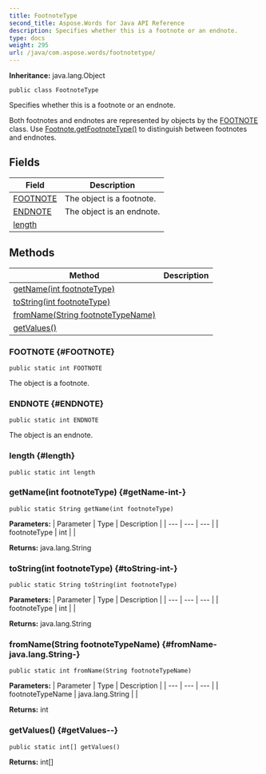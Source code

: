 ```yaml
---
title: FootnoteType
second_title: Aspose.Words for Java API Reference
description: Specifies whether this is a footnote or an endnote.
type: docs
weight: 295
url: /java/com.aspose.words/footnotetype/
---
```


**Inheritance:**
java.lang.Object
```
public class FootnoteType
```

Specifies whether this is a footnote or an endnote.

Both footnotes and endnotes are represented by objects by the [FOOTNOTE](../../com.aspose.words/footnotetype\#FOOTNOTE) class. Use [Footnote.getFootnoteType()](../../com.aspose.words/footnote\#getFootnoteType--) to distinguish between footnotes and endnotes.
## Fields

| Field | Description |
| --- | --- |
| [FOOTNOTE](#FOOTNOTE) | The object is a footnote. |
| [ENDNOTE](#ENDNOTE) | The object is an endnote. |
| [length](#length) |  |
## Methods

| Method | Description |
| --- | --- |
| [getName(int footnoteType)](#getName-int-) |  |
| [toString(int footnoteType)](#toString-int-) |  |
| [fromName(String footnoteTypeName)](#fromName-java.lang.String-) |  |
| [getValues()](#getValues--) |  |
### FOOTNOTE {#FOOTNOTE}
```
public static int FOOTNOTE
```


The object is a footnote.

### ENDNOTE {#ENDNOTE}
```
public static int ENDNOTE
```


The object is an endnote.

### length {#length}
```
public static int length
```


### getName(int footnoteType) {#getName-int-}
```
public static String getName(int footnoteType)
```




**Parameters:**
| Parameter | Type | Description |
| --- | --- | --- |
| footnoteType | int |  |

**Returns:**
java.lang.String
### toString(int footnoteType) {#toString-int-}
```
public static String toString(int footnoteType)
```




**Parameters:**
| Parameter | Type | Description |
| --- | --- | --- |
| footnoteType | int |  |

**Returns:**
java.lang.String
### fromName(String footnoteTypeName) {#fromName-java.lang.String-}
```
public static int fromName(String footnoteTypeName)
```




**Parameters:**
| Parameter | Type | Description |
| --- | --- | --- |
| footnoteTypeName | java.lang.String |  |

**Returns:**
int
### getValues() {#getValues--}
```
public static int[] getValues()
```




**Returns:**
int[]
